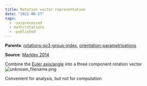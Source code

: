 ```yaml
---
title: Rotation vector representation
date: "2021-08-17"
tags:
  - -sa/processed
  - math/rotations
  - -published
---
```


**Parents**: [rotations-so3-group-index](rotations/rotations-so3-group-index.md), [orientation-parametrisations](orientation-parametrisations.md)

**Source**: [Markley 2014](bibliography/markley-2014.md)

Combine the [Euler axis/angle](rotations/euler-axis-angle-representation.md) into a three component rotation vector ![unknown_filename.png](./_resources/Rotation_vector_representation.resources/unknown_filename.png)

Convenient for analysis, but not for computation

